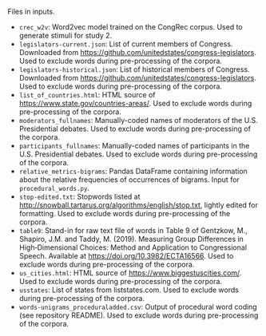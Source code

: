 Files in inputs.

- `crec_w2v`: Word2vec model trained on the CongRec corpus. Used to generate stimuli for study 2.
- `legislators-current.json`: List of current members of Congress. Downloaded from https://github.com/unitedstates/congress-legislators. Used to exclude words during pre-processing of the corpora.
- `legislators-historical.json`: List of historical members of Congress. Downloaded from https://github.com/unitedstates/congress-legislators. Used to exclude words during pre-processing of the corpora.
- `list_of_countries.html`: HTML source of https://www.state.gov/countries-areas/. Used to exclude words during pre-processing of the corpora.
- `moderators_fullnames`: Manually-coded names of moderators of the U.S. Presidential debates. Used to exclude words during pre-processing of the corpora.
- `participants_fullnames`: Manually-coded names of participants in the U.S. Presidential debates. Used to exclude words during pre-processing of the corpora.
- `relative_metrics-bigrams`: Pandas DataFrame containing information about the relative frequencies of occurrences of bigrams. Input for `procedural_words.py`.
- `stop-edited.txt`: Stopwords listed at http://snowball.tartarus.org/algorithms/english/stop.txt, lightly edited for formatting. Used to exclude words during pre-processing of the corpora.
- `table9`: Stand-in for raw text file of words in Table 9 of Gentzkow, M., Shapiro, J.M. and Taddy, M. (2019). Measuring Group Differences in High‐Dimensional Choices: Method and Application to Congressional Speech. Available at https://doi.org/10.3982/ECTA16566. Used to exclude words during pre-processing of the corpora.
- `us_cities.html`: HTML source of https://www.biggestuscities.com/. Used to exclude words during pre-processing of the corpora.
- `usstates`: List of states from liststates.com. Used to exclude words during pre-processing of the corpora.
- `words-unigrams_proceduraladded.csv`: Output of procedural word coding (see repository README). Used to exclude words during pre-processing of the corpora.
